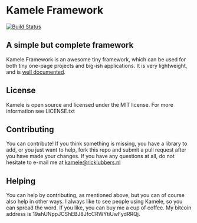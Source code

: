 Kamele Framework
=============
[![Build Status](https://travis-ci.org/goldenice/Kamele-Framework.png?branch=master)](https://travis-ci.org/goldenice/Kamele-Framework)

A simple but complete framework
--------------
Kamele Framework is an awesome tiny framework, which can be used for both tiny one-page projects and big-ish applications.
It is very lightweight, and is [well documented](https://github.com/goldenice/Kamele-Framework/wiki/00-Welcome-to-Kamele-Framework "Kamele Framework Wiki"). 

License
--------------
Kamele is open source and licensed under the MIT license. For more information see LICENSE.txt

Contributing
--------------
You can contribute! If you think something is missing, you have a library to add, or you just want to help, fork this repo and submit a pull request after you have made your changes. If you have any questions at all, do not hesitate to e-mail me at kamele@ricklubbers.nl

Helping
--------------
You can help by contributing, as mentioned above, but you can of course also help in other ways. I always like to see people using Kamele, so you can spread the word. If you like, you can buy me a cup of coffee. My bitcoin address is 19ahUNppJCShEBJ8JfcCRWYtiUwFydRRQj.